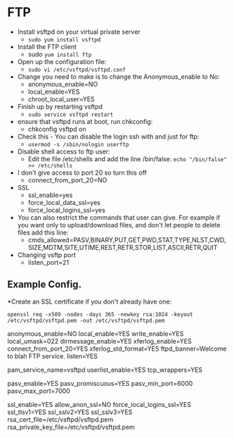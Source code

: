 # FTP
* Install vsftpd on your virtual private server 
  * `sudo yum install vsftpd`
* Install the FTP client
  * sudo `yum install ftp`
* Open up the configuration file:
  * `sudo vi /etc/vsftpd/vsftpd.conf`
* Change you need to make is to change the Anonymous_enable to No:
  * anonymous_enable=NO
  * local_enable=YES
  * chroot_local_user=YES
* Finish up by restarting vsftpd
  * `sudo service vsftpd restart`
* ensure that vsftpd runs at boot, run chkconfig:
  * chkconfig vsftpd on
* Check this - You can disable the login ssh with and just for ftp:
  * `usermod -s /sbin/nologin userftp`
* Disable shell access to ftp user:
  * Edit the file /etc/shells and add the line /bin/false:
  `echo "/bin/false" >> /etc/shells`
* I don't give access to port 20 so turn this off
  * connect_from_port_20=NO
* SSL 
  * ssl_enable=yes
  * force_local_data_ssl=yes
  * force_local_logins_ssl=yes
* You can also restrict the commands that user can give. For example if you want only to upload/download files, and don't let people to delete files add this line:
  * cmds_allowed=PASV,BINARY,PUT,GET,PWD,STAT,TYPE,NLST,CWD,SIZE,MDTM,SITE,UTIME,REST,RETR,STOR,LIST,ASCII,RETR,QUIT
* Changing vsftp port
  * listen_port=21
     
## Example Config.
*Create an SSL certificate if you don't already have one:

`openssl req -x509 -nodes -days 365 -newkey rsa:1024 -keyout /etc/vsftpd/vsftpd.pem -out /etc/vsftpd/vsftpd.pem`

anonymous_enable=NO
local_enable=YES
write_enable=YES
local_umask=022
dirmessage_enable=YES
xferlog_enable=YES
connect_from_port_20=YES
xferlog_std_format=YES
ftpd_banner=Welcome to blah FTP service.
listen=YES

pam_service_name=vsftpd
userlist_enable=YES
tcp_wrappers=YES

pasv_enable=YES
pasv_promiscuous=YES
pasv_min_port=6000
pasv_max_port=7000

ssl_enable=YES
allow_anon_ssl=NO
force_local_logins_ssl=YES
ssl_tlsv1=YES
ssl_sslv2=YES
ssl_sslv3=YES
rsa_cert_file=/etc/vsftpd/vsftpd.pem
rsa_private_key_file=/etc/vsftpd/vsftpd.pem

